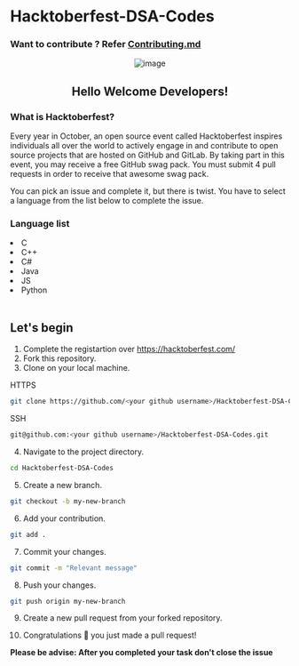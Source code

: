 # Hacktoberfest-DSA-Codes

 ### Want to contribute ? Refer [Contributing.md](https://github.com/Manraj-Mann/Hacktoberfest-DSA-Codes/blob/main/CONTRIBUTING.md)

<p align="center"> <img src="https://uno-website-assets.s3.amazonaws.com/wp-content/uploads/2022/09/28094927/Uno_HackFest22_Hero_V1-1024x395.jpg" alt="image" /> </p>

<h2 align="center"> Hello Welcome Developers! </h2>

<h3>What is Hacktoberfest?</h3>

<p>Every year in October, an open source event called Hacktoberfest inspires individuals all over the world to actively engage in and contribute to open source projects that are hosted on GitHub and GitLab. By taking part in this event, you may receive a free GitHub swag pack. You must submit 4 pull requests in order to receive that awesome swag pack.</p>

<p>You can pick an issue and complete it, but there is twist. You have to select a language from the list below to complete the issue. </p>

<h3>Language list</h3>
<li>C</li>
<li>C++</li>
<li>C#</li>
<li>Java</li>
<li>JS</li>
<li>Python</li>
<br>
<p>

## Let's begin

1. Complete the registartion over https://hacktoberfest.com/
2. Fork this repository.
3. Clone on your local machine.

HTTPS
```bash
git clone https://github.com/<your github username>/Hacktoberfest-DSA-Codes.git
```
SSH
```bash
git@github.com:<your github username>/Hacktoberfest-DSA-Codes.git
```
4. Navigate to the project directory.
```bash
cd Hacktoberfest-DSA-Codes
```
5. Create a new branch.
```bash
git checkout -b my-new-branch
```
6. Add your contribution.
```bash
git add .
```
7. Commit your changes.
```bash
git commit -m "Relevant message"
```
8. Push your changes.
```bash
git push origin my-new-branch
```
9. Create a new pull request from your forked repository.

10. Congratulations 🎉 you just made a pull request!

<strong>Please be advise: After you completed your task don't close the issue</strong>
